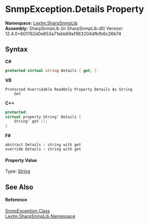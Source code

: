 # SnmpException.Details Property 
 

**Namespace:**&nbsp;<a href="N_Lextm_SharpSnmpLib">Lextm.SharpSnmpLib</a><br />**Assembly:**&nbsp;SharpSnmpLib (in SharpSnmpLib.dll) Version: 12.4.0+601762d0e653a71ebb69af963204dfbfb6c26b74

## Syntax

**C#**<br />
``` C#
protected virtual string Details { get; }
```

**VB**<br />
``` VB
Protected Overridable ReadOnly Property Details As String
	Get
```

**C++**<br />
``` C++
protected:
virtual property String^ Details {
	String^ get ();
}
```

**F#**<br />
``` F#
abstract Details : string with get
override Details : string with get
```


#### Property Value
Type: <a href="https://docs.microsoft.com/dotnet/api/system.string" target="_blank" rel="noopener noreferrer">String</a>

## See Also


#### Reference
<a href="T_Lextm_SharpSnmpLib_SnmpException">SnmpException Class</a><br /><a href="N_Lextm_SharpSnmpLib">Lextm.SharpSnmpLib Namespace</a><br />
